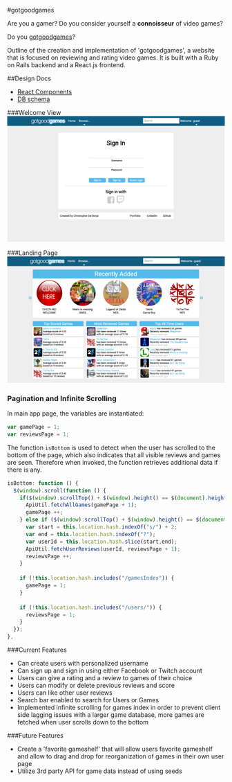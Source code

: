 #gotgoodgames

Are you a gamer? Do you consider yourself a **connoisseur** of video games?

Do you [gotgoodgames](http://www.gotgoodgames.xyz/)?

Outline of the creation and implementation of 'gotgoodgames', a website that is focused on reviewing and rating video games.
It is built with a Ruby on Rails backend and a React.js frontend.

##Design Docs
* [React Components][components]
* [DB schema][schema]

[components]: ./docs/components.md
[schema]: ./docs/schema.md

###Welcome View
![welcome]

###Landing Page
![landingPage]


### Pagination and Infinite Scrolling
In main app page, the variables are instantiated:
```javascript
var gamePage = 1;
var reviewsPage = 1;
```

The function `isBottom` is used to detect when the user has scrolled to the bottom of the page, which also indicates that all visible reviews and games are seen. Therefore when invoked, the function retrieves additional data if there is any.
```javascript
isBottom: function () {
  $(window).scroll(function () {
    if($(window).scrollTop() + $(window).height() == $(document).height() && this.location.hash.includes("/gamesIndex")) {
      ApiUtil.fetchAllGames(gamePage + 1);
      gamePage ++;
    } else if ($(window).scrollTop() + $(window).height() == $(document).height() && this.location.hash.includes("/users/")) {
      var start = this.location.hash.indexOf("s/") + 2;
      var end = this.location.hash.indexOf("?");
      var userId = this.location.hash.slice(start,end);
      ApiUtil.fetchUserReviews(userId, reviewsPage + 1);
      reviewsPage ++;
    }

    if (!this.location.hash.includes("/gamesIndex")) {
      gamePage = 1;
    }

    if (!this.location.hash.includes("/users/")) {
      reviewsPage = 1;
    }
  });
},
```
###Current Features
* Can create users with personalized username
* Can sign up and sign in using either Facebook or Twitch account
* Users can give a rating and a review to games of their choice
* Users can modify or delete previous reviews and score
* Users can like other user reviews
* Search bar enabled to search for Users or Games
* Implemented infinite scrolling for games index in order to prevent client side lagging issues with a larger game database, more games are fetched when user scrolls down to the bottom

###Future Features
* Create a 'favorite gameshelf' that will allow users favorite gameshelf
  and allow to drag and drop for reorganization of games in their own user page
* Utilize 3rd party API for game data instead of using seeds

[welcome]: ./docs/images/welcome.png
[landingPage]: ./docs/images/landing_page.png

